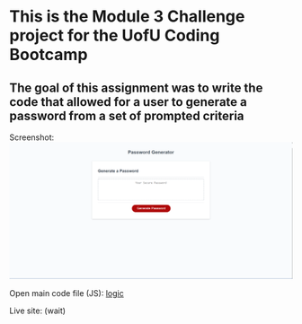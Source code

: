# This is the Module 3 Challenge project for the UofU Coding Bootcamp

## The goal of this assignment was to write the code that allowed for a user to generate a password from a set of prompted criteria

Screenshot: ![Site Screenshot](./Site%20Screenshot%20Module%203.png)

Open main code file (JS): [logic](./Develop/script.js)

Live site: (wait)
